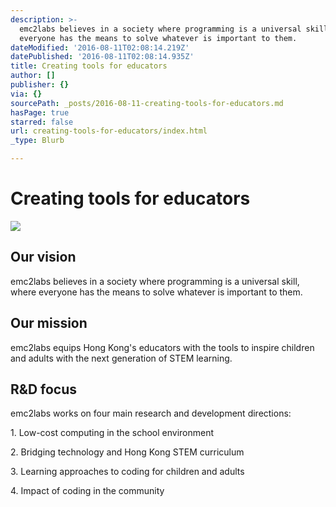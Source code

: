 ```yaml
---
description: >-
  emc2labs believes in a society where programming is a universal skill, where
  everyone has the means to solve whatever is important to them.
dateModified: '2016-08-11T02:08:14.219Z'
datePublished: '2016-08-11T02:08:14.935Z'
title: Creating tools for educators
author: []
publisher: {}
via: {}
sourcePath: _posts/2016-08-11-creating-tools-for-educators.md
hasPage: true
starred: false
url: creating-tools-for-educators/index.html
_type: Blurb

---
```

# Creating tools for educators
![](https://the-grid-user-content.s3-us-west-2.amazonaws.com/71e6a327-c0f5-44a0-b4ee-febb09e25812.jpg)

## Our vision

emc2labs believes in a society where programming is a universal skill, where everyone has the means to solve whatever is important to them.

## Our mission

emc2labs equips Hong Kong's educators with the tools to inspire children and adults with the next generation of STEM learning.

## R&D focus

emc2labs works on four main research and development directions:

1\. Low-cost computing in the school environment

2\. Bridging technology and Hong Kong STEM curriculum

3\. Learning approaches to coding for children and adults

4\. Impact of coding in the community